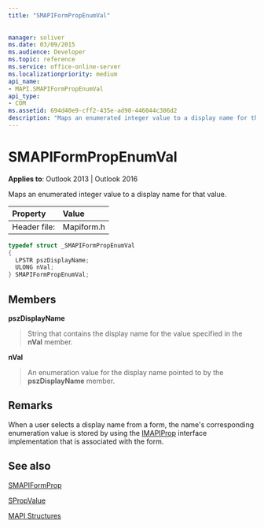 ```yaml
---
title: "SMAPIFormPropEnumVal"
 
 
manager: soliver
ms.date: 03/09/2015
ms.audience: Developer
ms.topic: reference
ms.service: office-online-server
ms.localizationpriority: medium
api_name:
- MAPI.SMAPIFormPropEnumVal
api_type:
- COM
ms.assetid: 694d40e9-cff2-435e-ad90-446044c306d2
description: "Maps an enumerated integer value to a display name for that value for Outlook 2013 and Outlook 2016."
---
```


# SMAPIFormPropEnumVal

  
  
**Applies to**: Outlook 2013 | Outlook 2016 
  
Maps an enumerated integer value to a display name for that value. 
  
|Property |Value |
|:-----|:-----|
|Header file:  <br/> |Mapiform.h  <br/> |
   
```cpp
typedef struct _SMAPIFormPropEnumVal
{
  LPSTR pszDisplayName;
  ULONG nVal;
} SMAPIFormPropEnumVal;

```

## Members

 **pszDisplayName**
  
> String that contains the display name for the value specified in the **nVal** member. 
    
 **nVal**
  
> An enumeration value for the display name pointed to by the **pszDisplayName** member. 
    
## Remarks

When a user selects a display name from a form, the name's corresponding enumeration value is stored by using the [IMAPIProp](imapipropiunknown.md) interface implementation that is associated with the form. 
  
## See also



[SMAPIFormProp](smapiformprop.md)
  
[SPropValue](spropvalue.md)


[MAPI Structures](mapi-structures.md)

